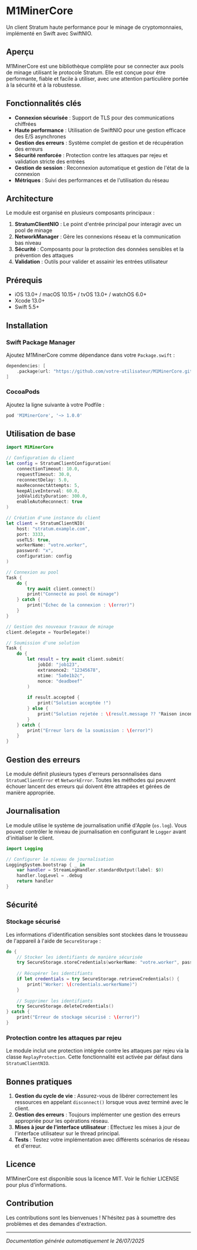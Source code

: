 # M1MinerCore

Un client Stratum haute performance pour le minage de cryptomonnaies, implémenté en Swift avec SwiftNIO.

## Aperçu

M1MinerCore est une bibliothèque complète pour se connecter aux pools de minage utilisant le protocole Stratum. Elle est conçue pour être performante, fiable et facile à utiliser, avec une attention particulière portée à la sécurité et à la robustesse.

## Fonctionnalités clés

- **Connexion sécurisée** : Support de TLS pour des communications chiffrées
- **Haute performance** : Utilisation de SwiftNIO pour une gestion efficace des E/S asynchrones
- **Gestion des erreurs** : Système complet de gestion et de récupération des erreurs
- **Sécurité renforcée** : Protection contre les attaques par rejeu et validation stricte des entrées
- **Gestion de session** : Reconnexion automatique et gestion de l'état de la connexion
- **Métriques** : Suivi des performances et de l'utilisation du réseau

## Architecture

Le module est organisé en plusieurs composants principaux :

1. **StratumClientNIO** : Le point d'entrée principal pour interagir avec un pool de minage
2. **NetworkManager** : Gère les connexions réseau et la communication bas niveau
3. **Sécurité** : Composants pour la protection des données sensibles et la prévention des attaques
4. **Validation** : Outils pour valider et assainir les entrées utilisateur

## Prérequis

- iOS 13.0+ / macOS 10.15+ / tvOS 13.0+ / watchOS 6.0+
- Xcode 13.0+
- Swift 5.5+

## Installation

### Swift Package Manager

Ajoutez M1MinerCore comme dépendance dans votre `Package.swift` :

```swift
dependencies: [
    .package(url: "https://github.com/votre-utilisateur/M1MinerCore.git", from: "1.0.0")
]
```

### CocoaPods

Ajoutez la ligne suivante à votre Podfile :

```ruby
pod 'M1MinerCore', '~> 1.0.0'
```

## Utilisation de base

```swift
import M1MinerCore

// Configuration du client
let config = StratumClientConfiguration(
    connectionTimeout: 10.0,
    requestTimeout: 30.0,
    reconnectDelay: 5.0,
    maxReconnectAttempts: 5,
    keepAliveInterval: 60.0,
    jobValidityDuration: 300.0,
    enableAutoReconnect: true
)

// Création d'une instance du client
let client = StratumClientNIO(
    host: "stratum.example.com",
    port: 3333,
    useTLS: true,
    workerName: "votre.worker",
    password: "x",
    configuration: config
)

// Connexion au pool
Task {
    do {
        try await client.connect()
        print("Connecté au pool de minage")
    } catch {
        print("Échec de la connexion : \(error)")
    }
}

// Gestion des nouveaux travaux de minage
client.delegate = YourDelegate()

// Soumission d'une solution
Task {
    do {
        let result = try await client.submit(
            jobId: "job123",
            extranonce2: "12345678",
            ntime: "5a0e1b2c",
            nonce: "deadbeef"
        )
        
        if result.accepted {
            print("Solution acceptée !")
        } else {
            print("Solution rejetée : \(result.message ?? "Raison inconnue")")
        }
    } catch {
        print("Erreur lors de la soumission : \(error)")
    }
}
```

## Gestion des erreurs

Le module définit plusieurs types d'erreurs personnalisées dans `StratumClientError` et `NetworkError`. Toutes les méthodes qui peuvent échouer lancent des erreurs qui doivent être attrapées et gérées de manière appropriée.

## Journalisation

Le module utilise le système de journalisation unifié d'Apple (`os.log`). Vous pouvez contrôler le niveau de journalisation en configurant le `Logger` avant d'initialiser le client.

```swift
import Logging

// Configurer le niveau de journalisation
LoggingSystem.bootstrap { _ in
    var handler = StreamLogHandler.standardOutput(label: $0)
    handler.logLevel = .debug
    return handler
}
```

## Sécurité

### Stockage sécurisé

Les informations d'identification sensibles sont stockées dans le trousseau de l'appareil à l'aide de `SecureStorage` :

```swift
do {
    // Stocker les identifiants de manière sécurisée
    try SecureStorage.storeCredentials(workerName: "votre.worker", password: "votre-mot-de-passe")
    
    // Récupérer les identifiants
    if let credentials = try SecureStorage.retrieveCredentials() {
        print("Worker: \(credentials.workerName)")
    }
    
    // Supprimer les identifiants
    try SecureStorage.deleteCredentials()
} catch {
    print("Erreur de stockage sécurisé : \(error)")
}
```

### Protection contre les attaques par rejeu

Le module inclut une protection intégrée contre les attaques par rejeu via la classe `ReplayProtection`. Cette fonctionnalité est activée par défaut dans `StratumClientNIO`.

## Bonnes pratiques

1. **Gestion du cycle de vie** : Assurez-vous de libérer correctement les ressources en appelant `disconnect()` lorsque vous avez terminé avec le client.
2. **Gestion des erreurs** : Toujours implémenter une gestion des erreurs appropriée pour les opérations réseau.
3. **Mises à jour de l'interface utilisateur** : Effectuez les mises à jour de l'interface utilisateur sur le thread principal.
4. **Tests** : Testez votre implémentation avec différents scénarios de réseau et d'erreur.

## Licence

M1MinerCore est disponible sous la licence MIT. Voir le fichier LICENSE pour plus d'informations.

## Contribution

Les contributions sont les bienvenues ! N'hésitez pas à soumettre des problèmes et des demandes d'extraction.

---

*Documentation générée automatiquement le 26/07/2025*
